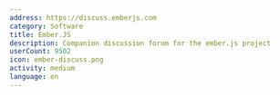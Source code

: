 ```yaml
---
address: https://discuss.emberjs.com
category: Software
title: Ember.JS
description: Companion discussion forum for the ember.js project
userCount: 9502
icon: ember-discuss.png
activity: medium
language: en
---
```

